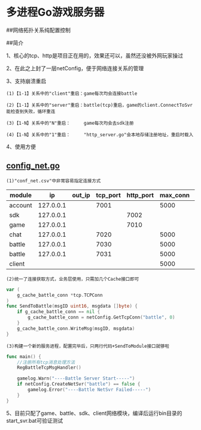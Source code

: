 # 多进程Go游戏服务器
##网络拓扑关系纯配置控制

##简介

1、核心的tcp、http是项目正在用的，效果还可以，虽然还没被外网玩家操过

2、在此之上封了一层netConfig，便于网络连接关系的管理

3、支持崩溃重启

	(1)【1-1】关系中的"client"重启：game每次均会连接battle

	(2)【1-1】关系中的"server"重启：battle(tcp)重启，game的client.ConnectToSvr能检查到失败，循环重连

	(3)【1-N】关系中的"N"重启：     game每次均会去sdk注册

	(4)【1-N】关系中的"1"重启：     "http_server.go"会本地存储注册地址，重启时载入

4、使用方便

[config_net.go](https://github.com/3workman/Sundry/tree/master/go/src/netConfig/config_net.go)
--------------

	(1)"conf_net.csv"中非常容易指定连接方式
| module  | ip        | out_ip | tcp_port | http_port | max_conn | svr_id | connect |
| ------- | --------- | ------ | -------- | --------- | -------- | ------ | ------- |
| account | 127.0.0.1 |        | 7001     |           | 5000     |        |         |
| sdk     | 127.0.0.1 |        |          | 7002      |          | 1      |         |
| game    | 127.0.0.1 |        |          | 7010      |          | 1      | sdk/battle |
| chat    | 127.0.0.1 |        | 7020     |           | 5000     |        |         |
| battle  | 127.0.0.1 |        | 7030     |           | 5000     | 1      |         |
| battle  | 127.0.0.1 |        | 7031     |           | 5000     | 2      |         |
| client  |           |        |          |           | 5000     |        | game/sdk/battle |

	
	(2)统一了连接获取方式，业务层使用，只需加几个Cache接口即可
```go
var (
	g_cache_battle_conn *tcp.TCPConn
)
func SendToBattle(msgID uint16, msgdata []byte) {
	if g_cache_battle_conn == nil {
		g_cache_battle_conn = netConfig.GetTcpConn("battle", 0)
	}
	g_cache_battle_conn.WriteMsg(msgID, msgdata)
}
```
	
	(3)构建一个新的服务进程，配置完毕后，只两行代码+SendToModule接口就够啦
```go
func main() {
	//注册所有tcp消息处理方法
	RegBattleTcpMsgHandler()

	gamelog.Warn("----Battle Server Start-----")
	if netConfig.CreateNetSvr("battle") == false {
		gamelog.Error("----Battle NetSvr Failed-----")
	}
}
```

5、目前只配了game、battle、sdk、client网络模块，编译后运行bin目录的start_svr.bat可验证测试